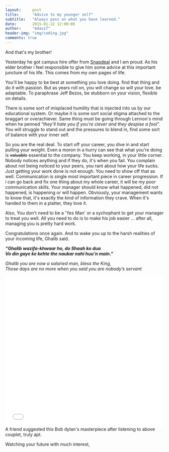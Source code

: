 ```yaml
---
layout:     post
title:      "Advice to my younger self"
subtitle:   "Always pass on what you have learned."
date:       2015-01-22 12:00:00
author:     "mdasif"
header-img: "img/coding.jpg"
comments: true
---
```


<p> 
  And that's my brother!
</p>
<p>
Yesterday he got campus hire offer from <a href="http://snapdeal.com" target="_blank">Snapdeal</a> and I am proud. 
  As his elder brother i feel responsible to give him some advice at this important juncture of his life. This comes from my own pages of life.
</p>
<p>
  You'll be happy to be best at something you love doing. find that thing and do it with passion. But as years roll on, you will change so will your love. be adaptable. 
  To paraphrase Jeff Bezos, be stubborn on your vision, flexible on details.  
</p>  
<p>
There is some sort of misplaced humility that is injected into us by our educational system. 
Or maybe it is some sort social stigma attached to the braggart or overachiever. 
Same thing must be going through Lennon's mind when he penned <i>"they'll hate you if you're clever and they despise a fool"</i>. 
You will struggle to stand out and the pressures to blend in, find some sort of balance with your inner self. 
</p>
<p>
So you are the real deal. To start off your career, you dive in and start pulling your weight. 
Even a moron in a hurry can see that what you're doing is <del>valuable</del> essential to the company. 
You keep working, in your little corner. Nobody notices anything and if they do, it's when you fail. 
You complain about not being noticed to your peers, you rant about how your life sucks.<br/>
Just getting your work done is not enough. You need to show off that as well. 
Communication is single most important piece in career progression. 
If i can go back and fix one thing about my whole career, it will be my poor communication skills. 
Your manager should know what happened, did not happened, is happening or will happen.
Obviously, your management wants to know that, it's exactly the kind of information they crave. When it's handed to them in a platter, they love it.
</p>
<p>
Also, You don't need to be a 'Yes Man' or a sychophant to get your manager to treat you well. 
All you need to do is to make his job easier ... after all, managing you is pretty hard work. 
</p>

Congratulations once again. And to wake you up to the harsh realities of your incoming life, Ghalib said. 

<p>
<i>  
<b>“Ghalib wazifa-khwaar ho, do Shaah ko dua<br/>
Vo din gaye ke kehte the naukar nahi huu’n main.”
</b></i></p>
<p>
<i>  
Ghalib you are now a salaried man, bless the King,<br/>
Those days are no more when you said you are nobody’s servant
</i>
</p>  

<iframe width="100%" height="480" src="//www.youtube.com/embed/wC10VWDTzmU" frameborder="0" allowfullscreen></iframe>
<span class="caption text-muted">A friend suggested this Bob dylan's masterpiece after listening to above couplet, truly apt.</span>
<p>
Watching your future with much interest,
</p>

